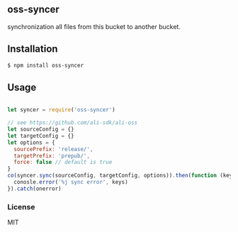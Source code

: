 oss-syncer
---------------

synchronization all files from this bucket to another bucket.

## Installation

```bash
$ npm install oss-syncer
```

## Usage

```js

let syncer = require('oss-syncer')

// see https://github.com/ali-sdk/ali-oss
let sourceConfig = {}
let targetConfig = {}
let options = {
  sourcePrefix: 'release/',
  targetPrefix: 'prepub/',
  force: false // default is true
}
co(syncer.sync(sourceConfig, targetConfig, options)).then(function (keys) {
  conosle.error('%j sync error', keys)
}).catch(onerror)
```

### License

MIT
